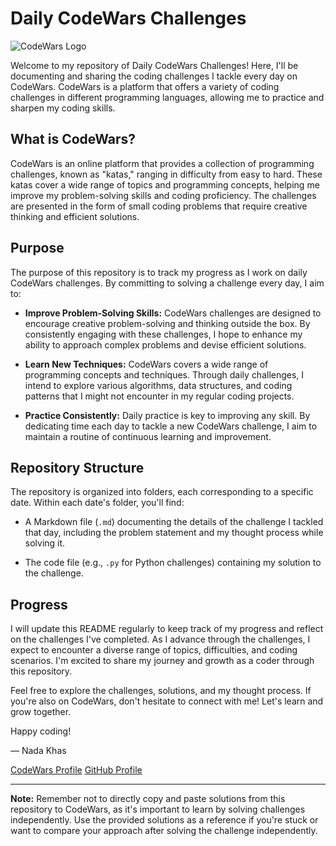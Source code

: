 # Daily CodeWars Challenges

![CodeWars Logo](https://www.codewars.com/assets/logos/logo-square-red-big-cabf5ce7786efcd8088aec5e77d0e7c6.png)

Welcome to my repository of Daily CodeWars Challenges! Here, I'll be documenting and sharing the coding challenges I tackle every day on CodeWars. CodeWars is a platform that offers a variety of coding challenges in different programming languages, allowing me to practice and sharpen my coding skills.

## What is CodeWars?

CodeWars is an online platform that provides a collection of programming challenges, known as "katas," ranging in difficulty from easy to hard. These katas cover a wide range of topics and programming concepts, helping me improve my problem-solving skills and coding proficiency. The challenges are presented in the form of small coding problems that require creative thinking and efficient solutions.

## Purpose

The purpose of this repository is to track my progress as I work on daily CodeWars challenges. By committing to solving a challenge every day, I aim to:

- **Improve Problem-Solving Skills:** CodeWars challenges are designed to encourage creative problem-solving and thinking outside the box. By consistently engaging with these challenges, I hope to enhance my ability to approach complex problems and devise efficient solutions.

- **Learn New Techniques:** CodeWars covers a wide range of programming concepts and techniques. Through daily challenges, I intend to explore various algorithms, data structures, and coding patterns that I might not encounter in my regular coding projects.

- **Practice Consistently:** Daily practice is key to improving any skill. By dedicating time each day to tackle a new CodeWars challenge, I aim to maintain a routine of continuous learning and improvement.

## Repository Structure

The repository is organized into folders, each corresponding to a specific date. Within each date's folder, you'll find:

- A Markdown file (`.md`) documenting the details of the challenge I tackled that day, including the problem statement and my thought process while solving it.

- The code file (e.g., `.py` for Python challenges) containing my solution to the challenge.

## Progress

I will update this README regularly to keep track of my progress and reflect on the challenges I've completed. As I advance through the challenges, I expect to encounter a diverse range of topics, difficulties, and coding scenarios. I'm excited to share my journey and growth as a coder through this repository.

Feel free to explore the challenges, solutions, and my thought process. If you're also on CodeWars, don't hesitate to connect with me! Let's learn and grow together.

Happy coding!

— Nada Khas

[CodeWars Profile](https://www.codewars.com/users/Kukomoo)
[GitHub Profile](https://github.com/Kukomoo)

---

**Note:** Remember not to directly copy and paste solutions from this repository to CodeWars, as it's important to learn by solving challenges independently. Use the provided solutions as a reference if you're stuck or want to compare your approach after solving the challenge independently.
